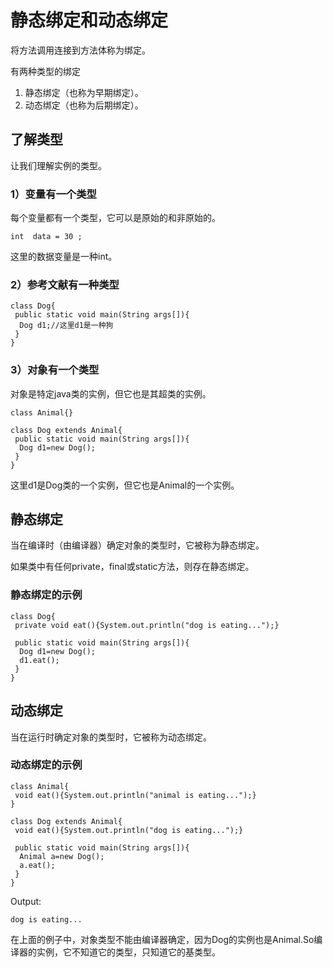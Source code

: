 # 静态绑定和动态绑定

将方法调用连接到方法体称为绑定。

有两种类型的绑定

1. 静态绑定（也称为早期绑定）。
2. 动态绑定（也称为后期绑定）。

## 了解类型
让我们理解实例的类型。

### 1）变量有一个类型
每个变量都有一个类型，它可以是原始的和非原始的。
```
int  data = 30 ; 
```
这里的数据变量是一种int。

### 2）参考文献有一种类型
```
class Dog{  
 public static void main(String args[]){  
  Dog d1;//这里d1是一种狗   
 }  
}  
```

### 3）对象有一个类型
对象是特定java类的实例，但它也是其超类的实例。
```
class Animal{}  
  
class Dog extends Animal{  
 public static void main(String args[]){  
  Dog d1=new Dog();  
 }  
}  
```
这里d1是Dog类的一个实例，但它也是Animal的一个实例。

## 静态绑定
当在编译时（由编译器）确定对象的类型时，它被称为静态绑定。

如果类中有任何private，final或static方法，则存在静态绑定。

### 静态绑定的示例
```
class Dog{  
 private void eat(){System.out.println("dog is eating...");}  
  
 public static void main(String args[]){  
  Dog d1=new Dog();  
  d1.eat();  
 }  
}  
```

## 动态绑定
当在运行时确定对象的类型时，它被称为动态绑定。

### 动态绑定的示例
```
class Animal{  
 void eat(){System.out.println("animal is eating...");}  
}  
  
class Dog extends Animal{  
 void eat(){System.out.println("dog is eating...");}  
  
 public static void main(String args[]){  
  Animal a=new Dog();  
  a.eat();  
 }  
}  
```
Output:
```
dog is eating...
```
在上面的例子中，对象类型不能由编译器确定，因为Dog的实例也是Animal.So编译器的实例，它不知道它的类型，只知道它的基类型。